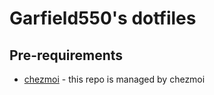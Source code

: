 # Garfield550's dotfiles

## Pre-requirements

- [chezmoi](https://www.chezmoi.io) - this repo is managed by chezmoi
